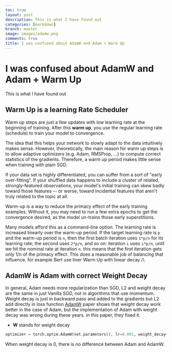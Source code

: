 ```yaml
---
toc: true
layout: post
description: This is what I have found out
categories: [markdown]
branch: master
image: images/adamw.png
comments: true
title: I was confused about AdamW and Adam + Warm Up 
---
```


# I was confused about AdamW and Adam + Warm Up 

This is what I have found out

## Warm Up is a learning Rate Scheduler

Warm up steps are just a few updates with low learning rate at the beginning of training. After this **warm up**, you use the regular learning rate (schedule) to train your model to convergence.

The idea that this helps your network to slowly adapt to the data intuitively makes sense. However, theoretically, the main reason for warm up steps is to allow adaptive optimizers (e.g. Adam, RMSProp, ...) to compute correct statistics of the gradients. Therefore, a warm up period makes little sense when training with plain SGD.

If your data set is highly differentiated, you can suffer from a sort of "early over-fitting". If your shuffled data happens to include a cluster of related, strongly-featured observations, your model's initial training can skew badly toward those features -- or worse, toward incidental features that aren't truly related to the topic at all.

Warm-up is a way to reduce the primacy effect of the early training examples. Without it, you may need to run a few extra epochs to get the convergence desired, as the model un-trains those early superstitions.

Many models afford this as a command-line option. The learning rate is increased linearly over the warm-up period. If the target learning rate is `p` and the warm-up period is `n`, then the first batch iteration uses `1*p/n` for its learning rate; the second uses `2*p/n`, and so on: iteration `i` uses `i*p/n`, until we hit the nominal rate at iteration `n`. this means that the first iteration gets only 1/n of the primacy effect. This does a reasonable job of balancing that influence. for example Bert use liner Warm Up with linear decay /\

## AdamW is Adam with correct Weight Decay

In general, Adam needs more regularization than SGD, L2 and weight decay are the same in just Vanilla SGD, not in algorithms that use momentum. Weight decay is just in backward pass and added to the gradients but L2 add directly in loss function
[AdamW](https://arxiv.org/abs/1711.05101) paper shows that weight decay work better in the case of Adam, but the implementation of Adam with weight decay was wrong during these years. in this paper, they fixed it.  

- **W** stands for weight decay

```python
optimizer = torch.optim.AdamW(net.parameters(), lr=0.001, weight_decay=0.01)
```

When weight decay is 0, there is no difference between Adam and AdamW.
